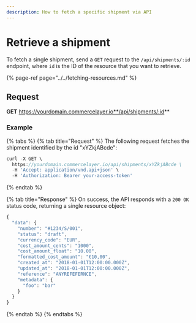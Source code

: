 ```yaml
---
description: How to fetch a specific shipment via API
---
```


# Retrieve a shipment

To fetch a single shipment, send a `GET` request to the `/api/shipments/:id` endpoint, where `id` is the ID of the resource that you want to retrieve.

{% page-ref page="../../fetching-resources.md" %}

## Request

**GET** https://yourdomain.commercelayer.io**/api/shipments/:id**

### **Example**

{% tabs %}
{% tab title="Request" %}
The following request fetches the shipment identified by the id "xYZkjABcde":

```javascript
curl -X GET \
  https://yourdomain.commercelayer.io/api/shipments/xYZkjABcde \
  -H 'Accept: application/vnd.api+json' \
  -H 'Authorization: Bearer your-access-token'
```
{% endtab %}

{% tab title="Response" %}
On success, the API responds with a `200 OK` status code, returning a single resource object:

```javascript
{
  "data": {
    "number": "#1234/S/001",
    "status": "draft",
    "currency_code": "EUR",
    "cost_amount_cents": "1000",
    "cost_amount_float": "10.00",
    "formatted_cost_amount": "€10,00",
    "created_at": "2018-01-01T12:00:00.000Z",
    "updated_at": "2018-01-01T12:00:00.000Z",
    "reference": "ANYREFEFERNCE",
    "metadata": {
      "foo": "bar"
    }
  }
}
```
{% endtab %}
{% endtabs %}

